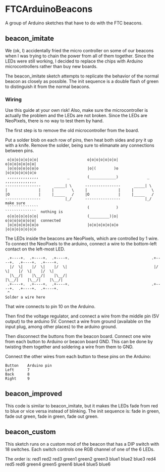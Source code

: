 # FTCArduinoBeacons
A group of Arduino sketches that have to do with the FTC beacons.

## beacon_imitate
We (ok, I) accidentally fried the micro controller on some of our beacons when I was trying to chain the power from all of them together. Since the LEDs were still working, I decided to replace the chips with Arduino microcontrollers rather than buy new boards.

The beacon_imitate sketch attempts to replicate the behavior of the normal beacon as closely as possible. The init sequence is a double flash of green to distinguish it from the normal beacons.

### Wiring
Use this guide at your own risk! Also, make sure the microcontroller is actually the problem and the LEDs are not broken. Since the LEDs are NeoPixels, there is no way to test them by hand.

The first step is to remove the old microcontroller from the board.

Put a solder blob on each row of pins, then heat both sides and pry it up with a knife.
Remove the solder, being sure to elimanate any connections between pins.

```
 o|o|o|o|o|o|o|                      o|o|o|o|o|o|o|                   o|o|o|o|o|o|o|
 |o|o|o|o|o|o|o                      |o|(        )o                   |o|o|o|o|o|o|o
 ,,,,,,,,,,,,,,             _        (____________)             _     ,,,,,,,,,,,,,,
----------------      _____| \      ----------------      _____| \
|              |     |        \     |              |     |        \
|O             |     |_____   /     |O             |     |_____   /
----------------           |_/      ----------------           |_/                    make sure
 ``````````````                      (            )                   ``````````````  nothing is
 o|o|o|o|o|o|o|                      (_________)|o|                   o|o|o|o|o|o|o|  connected
 |o|o|o|o|o|o|o                      |o|o|o|o|o|o|o                   |o|o|o|o|o|o|o       
```

The LEDs inside the beacons are NeoPixels, which are controlled by 1 wire. To connect the NeoPixels to the arduino, connect a wire to the bottom-left contact on the left-most LED.
```
 .+----+.  .+----+.  .+----+.                                     .+----+.  .+----+.  .+----+.
  |/  \|    |/  \|    |/  \|                                       |/  \|    |/  \|    |/  \|
  |\__/|    |\__/|    |\__/|                                       |\__/|    |\__/|    |\__/|
 .+----+.  .+----+.  .+----+.                                     .+----+.  .+----+.  .+----+.
 ^
Solder a wire here
```
That wire connects to pin 10 on the Arduino.

Then find the voltage regulator, and connect a wire from the middle pin (5V output) to the arduino 5V.
Connect a wire from ground (available on the input plug, among other places) to the arduino ground.

Then disconnect the buttons from the beacon board. Connect one wire from each button to Arduino or beacon board GND. This can be done by twisting them together and soldering a wire from them to GND.

Connect the other wires from each button to these pins on the Arduino:
```
Button    Arduino pin
Left      7
Back      8
Right     9
```

## beacon_improved
This code is similar to beacon_imitate, but it makes the LEDs fade from red to blue or vice versa instead of blinking. The init sequence is: fade in green, fade out green, fade in green, fade out green.

## beacon_custom
This sketch runs on a custom mod of the beacon that has a DIP switch with 18 switches. Each switch controls one RGB channel of one of the 6 LEDs.

The order is: red1 red2 red3 green1 green2 green3 blue1 blue2 blue3 red4 red5 red6 green4 green5 green6 blue4 blue5 blue6
